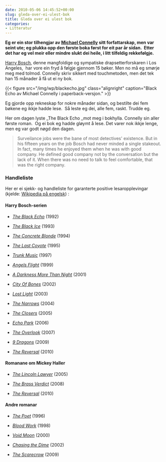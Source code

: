 ```yaml
---
date: 2010-05-06 14:45:52+00:00
slug: gleda-over-ei-ulest-bok
title: Gleda over ei ulest bok
categories:
- Litteratur
---
```



**Eg er ein stor tilhengjar av [Michael Connelly](http://en.wikipedia.org/wiki/Michael_Connelly) sitt forfattarskap, men var seint ute; eg plukka opp den første boka først for eit par år sidan.  Etter det har eg vel meir eller mindre slukt dei heile, i litt tilfeldig rekkefølgje.**

<!--more-->

[Harry Bosch](http://en.wikipedia.org/wiki/Harry_Bosch), denne mangfoldige og sympatiske drapsetterforskaren i Los Angeles,  har vore ein fryd å følgje gjennom 15 bøker. Men no må eg smørje meg med tolmod. Connelly skriv sikkert med touchmetoden, men det tek han 15 månader å få ut ei ny bok.

{{< figure src="/img/wp/blackecho.jpg" class="alignright" caption="Black Echo av Michael Connelly i paperback-versjon." >}}

Eg gjorde opp rekneskap for nokre månader sidan, og bestilte dei fem bøkene eg ikkje hadde lese.  Så leste eg dei, alle fem, raskt. Trudde eg.

Her om dagen lyste _The Black Echo _mot meg i bokhylla. Connelly sin aller første roman.  Og ei bok eg hadde gløymt å lese. Det varer nok ikkje lenge, men eg var godt nøgd den dagen.


<blockquote>Surveilance jobs were the bane of most detectives' existence. But in his fifteen years on the job Bosch had never minded a single stakeout. In fact, many times he enjoyed them when he was with good company. He defined good company not by the conversation but the lack of it. When there was no need to talk to feel comfortable, that was the right company.</blockquote>




### Handleliste


Her er ei sjekk- og handleliste for garanterte positive lesaropplevingar (kjelde: [Wikipedia på engelsk](http://en.wikipedia.org/wiki/Michael_Connelly)) :


#### Harry Bosch-serien





	
  * _[The Black Echo](http://en.wikipedia.org/wiki/The_Black_Echo)_ (1992)

	
  * _[The Black Ice](http://en.wikipedia.org/wiki/The_Black_Ice)_ (1993)

	
  * _[The Concrete Blonde](http://en.wikipedia.org/wiki/The_Concrete_Blonde)_ (1994)

	
  * _[The Last Coyote](http://en.wikipedia.org/wiki/The_Last_Coyote)_ (1995)

	
  * _[Trunk Music](http://en.wikipedia.org/wiki/Trunk_Music_%28novel%29)_ (1997)

	
  * _[Angels Flight](http://en.wikipedia.org/wiki/Angels_Flight_%28novel%29)_ (1999)

	
  * _[A Darkness More Than Night](http://en.wikipedia.org/wiki/A_Darkness_More_Than_Night)_ (2001)

	
  * _[City Of Bones](http://en.wikipedia.org/wiki/City_of_Bones_%28Michael_Connelly_novel%29)_ (2002)

	
  * _[Lost Light](http://en.wikipedia.org/wiki/Lost_Light)_ (2003)

	
  * _[The Narrows](http://en.wikipedia.org/wiki/The_Narrows_%28novel%29)_ (2004)

	
  * _[The Closers](http://en.wikipedia.org/wiki/The_Closers_%28novel%29)_ (2005)

	
  * _[Echo Park](http://en.wikipedia.org/wiki/Echo_Park_%28novel%29)_ (2006)

	
  * _[The Overlook](http://en.wikipedia.org/wiki/The_Overlook)_ (2007)

	
  * _[9 Dragons](http://en.wikipedia.org/wiki/9_Dragons_%28novel%29)_ (2009)

	
  * _[The Reversal](http://en.wikipedia.org/wiki/The_Reversal)_ (2010)




#### Romanane om Mickey Haller





	
  * _[The Lincoln Lawyer](http://en.wikipedia.org/wiki/The_Lincoln_Lawyer)_ (2005)

	
  * _[The Brass Verdict](http://en.wikipedia.org/wiki/The_Brass_Verdict)_ (2008)

	
  * _[The Reversal](http://en.wikipedia.org/wiki/The_Reversal)_ (2010)




#### Andre romanar





	
  * _[The Poet](http://en.wikipedia.org/wiki/The_Poet_%28Novel%29)_ (1996)

	
  * _[Blood Work](http://en.wikipedia.org/wiki/Blood_Work_%28novel%29)_ (1998)

	
  * _[Void Moon](http://en.wikipedia.org/wiki/Void_Moon)_ (2000)

	
  * _[Chasing the Dime](http://en.wikipedia.org/wiki/Chasing_the_Dime)_ (2002)

	
  * _[The Scarecrow](http://en.wikipedia.org/wiki/The_Scarecrow_%28Michael_Connelly_novel%29)_ (2009)


